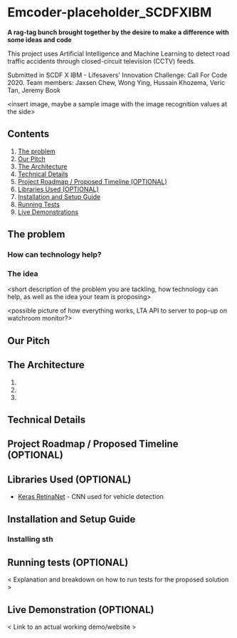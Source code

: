 # Emcoder-placeholder_SCDFXIBM
**A rag-tag bunch brought together by the desire to make a difference with some ideas and code**

This project uses Artificial Intelligence and Machine Learning to detect road traffic accidents through closed-circuit television (CCTV) feeds.

Submitted in SCDF X IBM - Lifesavers' Innovation Challenge: Call For Code 2020.
Team members: Jaxsen Chew, Wong Ying, Hussain Khozema, Veric Tan, Jeremy Book

<insert image, maybe a sample image with the image recognition values at the side>

## Contents

1. [The problem](#the-problem)
1. [Our Pitch](#our-pitch)
1. [The Architecture](#the-architecture)
1. [Technical Details](#technical-details)
1. [Project Roadmap / Proposed Timeline (OPTIONAL)](#project-roadmap-/-proposed-timeline-(optional))
1. [Libraries Used (OPTIONAL)](#libraries-used-(optional))
1. [Installation and Setup Guide](#installation-and-setup-guide)
1. [Running Tests](#running-tests)
1. [Live Demonstrations](#live-demonstrations)

## The problem

### How can technology help?

### The idea

<short description of the problem you are tackling, how technology can help, as well as the idea your team is proposing>

<possible picture of how everything works, LTA API to server to pop-up on watchroom monitor?>

## Our Pitch

<pitch video>
  
## The Architecture

<photo of architecture>

1.
2.
3. 

<list explaining it>
  
## Technical Details

<insert hyperlink to detailed solution>
  
## Project Roadmap / Proposed Timeline (OPTIONAL)
  
## Libraries Used (OPTIONAL)

<list libraries>
<include IBM stuff>

* [Keras RetinaNet](https://github.com/fizyr/keras-retinanet/blob/master/README.md) - CNN used for vehicle detection

## Installation and Setup Guide

<blah blah blah>
  
### Installing sth

<blah blah blah>
  
## Running tests (OPTIONAL)
< Explanation and breakdown on how to run tests for the proposed solution >
  
## Live Demonstration (OPTIONAL)
< Link to an actual working demo/website >
